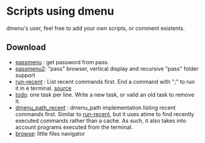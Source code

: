 Scripts using dmenu
=====

dmenu's user, feel free to add your own scripts, or comment existents.

Download
--------

* [passmenu](http://git.zx2c4.com/password-store/tree/contrib/dmenu)
  : get password from pass.
* [passmenu2](passmenu2): "pass" browser, vertical display and recursive "pass" folder support
* [run-recent](run-recent) : List recent commands first. End a command
  with ";" to run it in e terminal.
  [source](https://bbs.archlinux.org/viewtopic.php?id=56646&p=12)
* [todo](todo): one task per line. Write a new task, or valid an old
  task to remove it.
* [dmenu_path_recent](https://github.com/ema/dotfiles/blob/master/bin/dmenu_path)
 : dmenu_path implementation listing recent commands first. Similar to
 [run-recent](run-recent), but it uses atime to find recently executed commands
 rather than a cache. As such, it also takes into account programs executed from
 the terminal.
* [browse](https://github.com/clamiax/scripts/blob/master/src/browse):
  little files navigator
